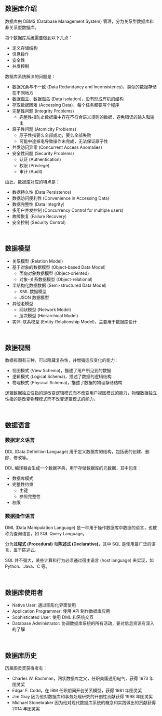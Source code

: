 
## 数据库介绍

数据库由 DBMS (Database Management System) 管理，分为关系型数据库和非关系型数据库。

每个数据库系统需要做到以下几点：

- 定义存储结构
- 信息操作
- 安全性
- 并发控制

数据库系统解决的问题是：

- 数据冗余与不一致 (Data Redundancy and Inconsistency)，类似的数据存储在不同地方
- 数据孤立、数据孤岛 (Data isolation)，没有形成有机的结构
- 存取数据困难 (Accessing Data)，每个任务都要写个程序
- 完整性问题 (Integrity Problems)
    - 完整性指防止数据库中存在不符合语义规则的数据，避免错误的输入和输出
- 原子性问题 (Atomicity Problems)
    - 原子性指要么全部成功，要么全部失败
    - 可能中途掉电导致操作未完成，无法保证原子性
- 并发访问异常 (Concurrent Access Anomalies)
- 安全性问题 (Security Problems)
    - 认证 (Authentication)
    - 权限 (Privilege)
    - 审计 (Audit)

由此，数据库对应的特点是：

- 数据持久性 (Data Persistence)
- 数据访问便利性 (Convenience in Accessing Data)
- 数据完整性 (Data Integrity)
- 多用户并发控制 (Concurrency Control for multiple users)
- 故障恢复 (Failure Recovery)
- 安全控制 (Security Control)


<br>

## 数据模型

- 关系模型 (Relation Model)
- 基于对象的数据模型 (Object-based Data Model)
    - 面向对象数据模型 (Object-oriented)
    - 对象-关系数据模型 (Object-relational)
- 半结构化数据数据 (Semi-structured Data Model)
    - XML 数据模型
    - JSON 数据模型
- 其他老模型
    - 网状模型 (Network Model)
    - 层次模型 (Hierarchical Model)
- 实体-联系模型 (Entity-Relationship Model)，主要用于数据库设计



<br>

## 数据视图

数据视图有三种，可以隐藏复杂性，并增强适应变化的能力：

- 视图模式 (View Schema)，描述了用户所见到的数据
- 逻辑模式 (Logical Schema)，描述了数据的逻辑结构
- 物理模式 (Physical Schema)，描述了数据的物理存储结构

逻辑数据独立性指的是改变逻辑模式而不改变用户视图模式的能力，物理数据独立性指的是改变物理模式而不改变逻辑模式的能力。




<br>

## 数据语言

### 数据定义语言

DDL (Data Definition Language) 用于定义数据库的结构，包括表的创建、删除、修改等。

DDL 编译器会生成一个数据字典，用于存储数据库的元数据，其中包含：

- 数据库模式
- 完整性约束
    - 主键
    - 参照完整性
- 权限

### 数据操作语言

DML (Data Manipulation Language) 是一种用于操作数据库中数据的语言，也被称为查询语言，如 SQL Query Language。

分为**过程式 (Procedural)** 和**陈述式 (Declarative)**，其中 SQL 是使用最广泛的语言，属于陈述式。

SQL 并不强大，某些计算和行为必须通过宿主语言 (host language) 来实现，如 Python、Java、C 等。




<br>

## 数据库使用者

- Native User: 通过图形化界面使用
- Application Programmer: 使用 API 制作数据库应用
- Sophisticated User: 使用 DML 和系统交互
- Database Administrator: 协调数据库系统的所有活动，要对信息资源有深入的了解



<br>

## 数据库历史

历届图灵奖获得者有：

- Charles W. Bachman，网状数据库之父，任职美国通用电气，获得 1973 年图灵奖
- Edgar F. Codd，在 IBM 任职期间开创关系模型，获得 1981 年图灵奖
- Jim Gray 因为他对数据库和事务处理研究的开创性贡献获得 1998 年图灵奖
- Michael Stonebraker 因为他对现代数据库系统的概念和实践做出的贡献获得 2014 年图灵奖

